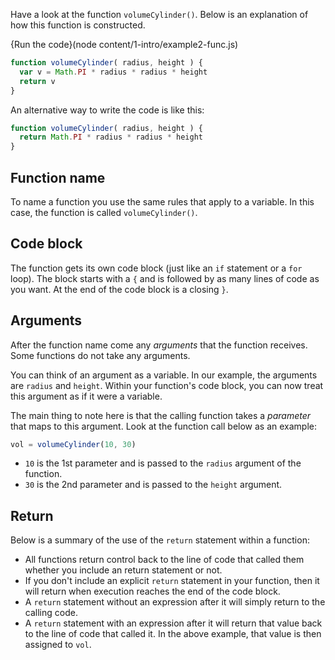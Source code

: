 Have a look at the function `volumeCylinder()`. Below is an explanation of how this function is constructed.

{Run the code}(node content/1-intro/example2-func.js)

```javascript
function volumeCylinder( radius, height ) {
  var v = Math.PI * radius * radius * height
  return v
}
```

An alternative way to write the code is like this:

```javascript
function volumeCylinder( radius, height ) {
  return Math.PI * radius * radius * height
}
```

## Function name
To name a function you use the same rules that apply to a variable. In this case, the function is called `volumeCylinder()`.

## Code block
The function gets its own code block (just like an `if` statement or a `for` loop). The block starts with a `{` and is followed by as many lines of code as you want. At the end of the code block is a closing `}`.

## Arguments
After the function name come any *arguments* that the function receives. Some functions do not take any arguments.

You can think of an argument as a variable. In our example, the arguments are `radius` and `height`. Within your function's code block, you can now treat this argument as if it were a variable.

The main thing to note here is that the calling function takes a *parameter* that maps to this argument. Look at the function call below as an example:

```javascript
vol = volumeCylinder(10, 30)
```

- `10` is the 1st parameter and is passed to the `radius` argument of the function.
- `30` is the 2nd parameter and is passed to the `height` argument.

## Return
Below is a summary of the use of the `return` statement within a function:

- All functions return control back to the line of code that called them whether you include an return statement or not.
- If you don't include an explicit `return` statement in your function, then it will return when execution reaches the end of the code block.
- A `return` statement without an expression after it will simply return to the calling code.
- A `return` statement with an expression after it will return that value back to the line of code that called it. In the above example, that value is then assigned to `vol`.






